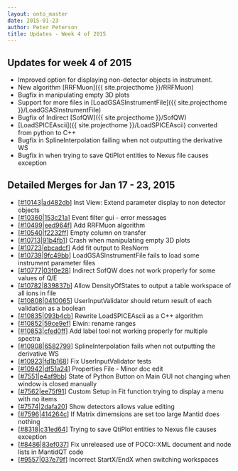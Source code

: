 ```yaml
---
layout: onto_master
date: 2015-01-23
author: Peter Peterson
title: Updates - Week 4 of 2015
---
```

Updates for week 4 of 2015
--------------------------
* Improved option for displaying non-detector objects in instrument.
* New algorithm [RRFMuon]({{ site.projecthome }}/RRFMuon)
* Bugfix in manipulating empty 3D plots
* Support for more files in [LoadGSASInstrumentFile]({{ site.projecthome }}/LoadGSASInstrumentFile)
* Bugfix of Indirect [SofQW]({{ site.projecthome }}/SofQW)
* [LoadSPICEAscii]({{ site.projecthome }}/LoadSPICEAscii) converted from python to C++
* Bugfix in SplineInterpolation failing when not outputting the derivative WS
* Bugfix in when trying to save QtiPlot entities to Nexus file causes exception

Detailed Merges for Jan 17 - 23, 2015
-------------------------------------
* \[[#10143](http://trac.mantidproject.org/mantid/ticket/10143)\|[ad482db](https://github.com/mantidproject/mantid/commit/ad482db0b2981b2cbcd68906a3af6edc132ff7bc)\] Inst View: Extend parameter display to non detector objects
* \[[#10360](http://trac.mantidproject.org/mantid/ticket/10360)\|[153c21a](https://github.com/mantidproject/mantid/commit/153c21aae51e780a22ac9211a55d91688886e8d6)\] Event filter gui - error messages
* \[[#10499](http://trac.mantidproject.org/mantid/ticket/10499)\|[eed964f](https://github.com/mantidproject/mantid/commit/eed964f6aeb550155de165ed5a095d0201f19f40)\] Add RRFMuon algorithm
* \[[#10540](http://trac.mantidproject.org/mantid/ticket/10540)\|[f2232ff](https://github.com/mantidproject/mantid/commit/f2232ff2a1987d8020fbc593c36b95b637cd128b)\] Empty column on transfer
* \[[#10713](http://trac.mantidproject.org/mantid/ticket/10713)\|[91b4fb1](https://github.com/mantidproject/mantid/commit/91b4fb1da92c4a171f1fb4a337c0da4b7d9e1bde)\] Crash when manipulating empty 3D plots
* \[[#10723](http://trac.mantidproject.org/mantid/ticket/10723)\|[ebcadcf](https://github.com/mantidproject/mantid/commit/ebcadcf700c69c3200d7a6669fe680b21fe57fcf)\] Add fit output to ResNorm
* \[[#10739](http://trac.mantidproject.org/mantid/ticket/10739)\|[9fc49bb](https://github.com/mantidproject/mantid/commit/9fc49bbf8961e37307f6bbb8d27cdd5497536870)\] LoadGSASInstrumentFile fails to load some instrument parameter files
* \[[#10777](http://trac.mantidproject.org/mantid/ticket/10777)\|[03f0e28](https://github.com/mantidproject/mantid/commit/03f0e288c6a640e396bf9fa337704a05f8270be5)\] Indirect SofQW does not work properly for some values of Q/E
* \[[#10782](http://trac.mantidproject.org/mantid/ticket/10782)\|[839837b](https://github.com/mantidproject/mantid/commit/839837bd8c39acfd1467b8ceb27ac9c5010d38df)\] Allow DensityOfStates to output a table workspace of all ions in file
* \[[#10808](http://trac.mantidproject.org/mantid/ticket/10808)\|[0410065](https://github.com/mantidproject/mantid/commit/0410065d7512f8c897746182689d175188418437)\] UserInputValidator should return result of each validation as a boolean
* \[[#10835](http://trac.mantidproject.org/mantid/ticket/10835)\|[093b4cb](https://github.com/mantidproject/mantid/commit/093b4cb02bfc7aba10ae52c3ab121a04b6222670)\] Rewrite LoadSPICEAscii as a C++ algorithm
* \[[#10852](http://trac.mantidproject.org/mantid/ticket/10852)\|[59ce9ef](https://github.com/mantidproject/mantid/commit/59ce9efc154f01d7eb6b4012fbee901bead993dd)\] Elwin: rename ranges
* \[[#10853](http://trac.mantidproject.org/mantid/ticket/10853)\|[cfed0ff](https://github.com/mantidproject/mantid/commit/cfed0ff8d803e03bf74037b2d9e4e3857c9e79d7)\] Add label tool not working properly for multiple spectra
* \[[#10908](http://trac.mantidproject.org/mantid/ticket/10908)\|[6582799](https://github.com/mantidproject/mantid/commit/6582799d41a253b08270bea3e51a16fbc0f7f5d5)\] SplineInterpolation fails when not outputting the derivative WS
* \[[#10923](http://trac.mantidproject.org/mantid/ticket/10923)\|[fd1b168](https://github.com/mantidproject/mantid/commit/fd1b168d04319a2e162d2dfac0193ab5c89ce15a)\] Fix UserInputValidator tests
* \[[#10942](http://trac.mantidproject.org/mantid/ticket/10942)\|[df51a24](https://github.com/mantidproject/mantid/commit/df51a24ed6e02de5aad23625ebd163f4452846f0)\] Properties File - Minor doc edit
* \[[#7551](http://trac.mantidproject.org/mantid/ticket/7551)\|[e4af9bb](https://github.com/mantidproject/mantid/commit/e4af9bb942db266e3deddff17e3d431b2495d483)\] State of Python Button on Main GUI not changing when window is closed manually
* \[[#7562](http://trac.mantidproject.org/mantid/ticket/7562)\|[ee75f91](https://github.com/mantidproject/mantid/commit/ee75f912bf9d64b6c13904ab5b6bdef8b855db59)\] Custom Setup in Fit function trying to display a menu with no items
* \[[#7574](http://trac.mantidproject.org/mantid/ticket/7574)\|[2dafa20](https://github.com/mantidproject/mantid/commit/2dafa20591885114f5355bb55ffe92219872521d)\] Show detectors allows value editing
* \[[#7596](http://trac.mantidproject.org/mantid/ticket/7596)\|[414264c](https://github.com/mantidproject/mantid/commit/414264c90a3d818ac93e51158c7b40b20fec62bd)\] If Matrix dimemsions are set too large Mantid does nothing
* \[[#8318](http://trac.mantidproject.org/mantid/ticket/8318)\|[c31ed64](https://github.com/mantidproject/mantid/commit/c31ed647dd3d186dc0e547337409ac587273844b)\] Trying to save QtiPlot entities to Nexus file causes exception
* \[[#8486](http://trac.mantidproject.org/mantid/ticket/8486)\|[83ef037](https://github.com/mantidproject/mantid/commit/83ef037541359b22ef5f4fadcfe9b38cf3349f68)\] Fix unreleased use of POCO::XML document and node lists in MantidQT code
* \[[#9557](http://trac.mantidproject.org/mantid/ticket/9557)\|[037e79f](https://github.com/mantidproject/mantid/commit/037e79f146b2a2d602fdd20a954d72ca0398ea0e)\] Incorrect StartX/EndX when switching workspaces
